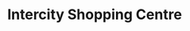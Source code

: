 ---
title: "Intercity Shopping Centre"
url: /thunder-bay/intercity-shopping-centre/
shop: Einkaufszentrum
---